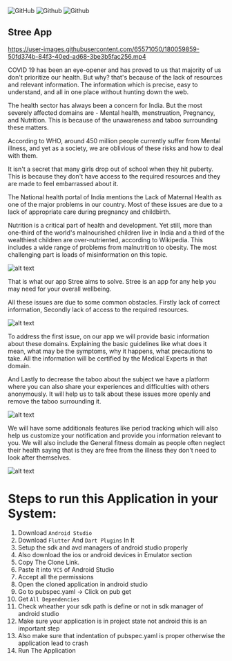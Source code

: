 ![GitHub](https://img.shields.io/github/license/team5official/Womens-Health?logo=Github)
![Github](https://img.shields.io/badge/Language-Dart-blue?logo=Dart)
![Github](https://img.shields.io/badge/Language-Ruby-red?logo=Ruby)

## Stree App

https://user-images.githubusercontent.com/65571050/180059859-50fd374b-84f3-40ed-ad68-3be3b5fac256.mp4

COVID 19 has been an eye-opener and has proved to us that majority of us don't prioritize our health. But why? that's because of the lack of resources and relevant information. The information which is precise, easy to understand, and all in one place without hunting down the web.
 
The health sector has always been a concern for India. But the most severely affected domains are - Mental health, menstruation, Pregnancy, and Nutrition. This is because of the unawareness and taboo surrounding these matters.

According to WHO, around 450 million people currently suffer from Mental illness, and yet as a society, we are oblivious of these risks and how to deal with them.

It isn't a secret that many girls drop out of school when they hit puberty. This is because they don't have access to the required resources and they are made to feel embarrassed about it.

The National health portal of India mentions the Lack of Maternal Health as one of the major problems in our country. Most of these issues are due to a lack of appropriate care during pregnancy and childbirth.

Nutrition is a critical part of health and development. Yet still, more than one-third of the world's malnourished children live in India and a third of the wealthiest children are over-nutriented, according to Wikipedia. This includes a wide range of problems from malnutrition to obesity. The most challenging part is loads of misinformation on this topic.

![alt text](https://github.com/AftabBagwan/Womens-Health/blob/master/images/ss1.png?raw=true)

That is what our app Stree aims to solve. Stree is an app for any help you may need for your overall wellbeing. 

All these issues are due to some common obstacles. Firstly lack of correct information, Secondly lack of access to the required resources.

![alt text](https://github.com/AftabBagwan/Womens-Health/blob/master/images/ss2.png?raw=true)

To address the first issue, on our app we will provide basic information about these domains. Explaining the basic guidelines like what does it mean, what may be the symptoms, why it happens, what precautions to take. All the information will be certified by the Medical Experts in that domain.

And Lastly to decrease the taboo about the subject we have a platform where you can also share your experiences and difficulties with others anonymously. It will help us to talk about these issues more openly and remove the taboo surrounding it.

![alt text](https://github.com/AftabBagwan/Womens-Health/blob/master/images/ss3.png?raw=true)

We will have some additionals features like period tracking which will also help us customize your notification and provide you information relevant to you. We will also include the General fitness domain as people often neglect their health saying that is they are free from the illness they don't need to look after themselves.

![alt text](https://github.com/AftabBagwan/Womens-Health/blob/master/images/ss4.png?raw=true)

# Steps to run this Application in your System:
1)  Download `Android Studio`
2)  Download `Flutter` And `Dart Plugins` In It
3)  Setup the sdk and avd managers of android studio properly
4)  Also download the ios or android devices in Emulator section
5)  Copy The Clone Link.
6)  Paste it into `VCS` of Android Studio
7)  Accept all the permissions
8)  Open the cloned application in android studio
9)  Go to pubspec.yaml -> Click on pub get
10) Get `All Dependencies`
11) Check wheather your sdk path is define or not in sdk manager of android studio
12) Make sure your application is in project state not android this is an important step
13) Also make sure that indentation of pubspec.yaml is proper otherwise the application lead to crash
14) Run The Application
